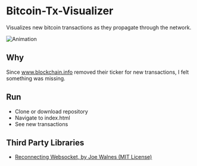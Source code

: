 # Bitcoin-Tx-Visualizer
Visualizes new bitcoin transactions as they propagate through the network.

![Animation](https://media.giphy.com/media/l4FGlrlNHCvfvoNtC/giphy.gif)

## Why
Since www.blockchain.info removed their ticker for new transactions, I felt something was missing.

## Run
- Clone or download repository
- Navigate to index.html
- See new transactions

## Third Party Libraries
- [Reconnecting Websocket, by Joe Walnes (MIT License)](https://github.com/joewalnes/reconnecting-websocket)
